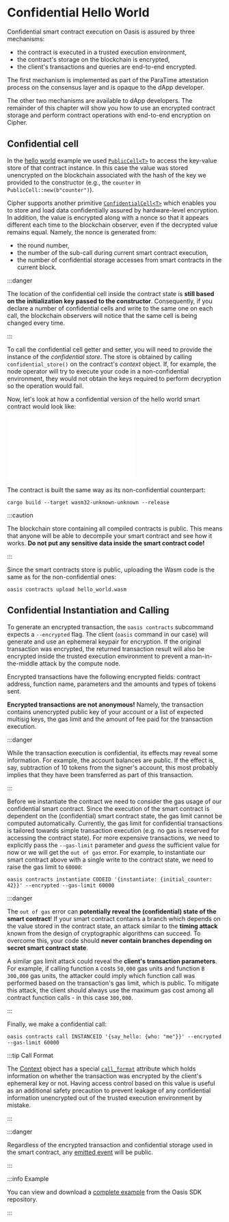 # Confidential Hello World

Confidential smart contract execution on Oasis is assured by three mechanisms:

- the contract is executed in a trusted execution environment,
- the contract's storage on the blockchain is encrypted,
- the client's transactions and queries are end-to-end encrypted.

The first mechanism is implemented as part of the ParaTime attestation process
on the consensus layer and is opaque to the dApp developer.

The other two mechanisms are available to dApp developers. The remainder of
this chapter will show you how to use an encrypted contract storage
and perform contract operations with end-to-end encryption on Cipher.

## Confidential cell

In the [hello world](./hello-world.md) example we used
[`PublicCell<T>`][PublicCell] to access the key-value store
of that contract instance. In this case the value was stored unencrypted on the
blockchain associated with the hash of the key we provided to the constructor
(e.g., the `counter` in `PublicCell::new(b"counter")`).

Cipher supports another primitive [`ConfidentialCell<T>`][ConfidentialCell]
which enables you to store and load data confidentially assured by
hardware-level encryption. In addition, the value is encrypted along with a
nonce so that it appears different each time to the blockchain observer, even
if the decrypted value remains equal. Namely, the nonce is generated from:

- the round number,
- the number of the sub-call during current smart contract execution,
- the number of confidential storage accesses from smart contracts in the
  current block.

:::danger

The location of the confidential cell inside the contract state is
**still based on the initialization key passed to the constructor**.
Consequently, if you declare a number of confidential cells and write to the
same one on each call, the blockchain observers will notice that the same
cell is being changed every time.

:::

To call the confidential cell getter and setter, you will need to provide the
instance of the *confidential store*. The store is obtained by calling
`confidential_store()` on the contract's *context* object. If, for example, the
node operator will try to execute your code in a non-confidential environment,
they would not obtain the keys required to perform decryption so the operation
would fail.

Now, let's look at how a confidential version of the hello world smart contract
would look like:

<!-- markdownlint-disable line-length -->
![code rust](../../examples/contract-sdk/c10l-hello-world/src/lib.rs "src/lib.rs")
<!-- markdownlint-enable line-length -->

The contract is built the same way as its non-confidential counterpart:

```shell
cargo build --target wasm32-unknown-unknown --release
```

:::caution

The blockchain store containing all compiled contracts is public. This means
that anyone will be able to decompile your smart contract and see how it
works. **Do not put any sensitive data inside the smart contract code!**

:::

Since the smart contracts store is public, uploading the Wasm code is
the same as for the non-confidential ones:

```shell
oasis contracts upload hello_world.wasm
```

<!-- markdownlint-disable line-length -->
[PublicCell]:
  https://api.docs.oasis.io/oasis-sdk/oasis_contract_sdk_storage/cell/struct.PublicCell.html
[ConfidentialCell]:
  https://api.docs.oasis.io/oasis-sdk/oasis_contract_sdk_storage/cell/struct.ConfidentialCell.html
<!-- markdownlint-enable line-length -->

## Confidential Instantiation and Calling

To generate an encrypted transaction, the `oasis contracts` subcommand
expects a `--encrypted` flag. The client (`oasis` command in our case) will
generate and use an ephemeral keypair for encryption. If the original
transaction was encrypted, the returned transaction result will also be
encrypted inside the trusted execution environment to prevent a
man-in-the-middle attack by the compute node.

Encrypted transactions have the following encrypted fields:
contract address, function name, parameters and the amounts and types of tokens
sent.

**Encrypted transactions are not anonymous!** Namely, the transaction contains
unencrypted public key of your account or a list of expected multisig keys,
the gas limit and the amount of fee paid for the transaction execution.

:::danger

While the transaction execution is confidential, its effects may reveal some
information. For example, the account balances are public. If the effect is,
say, subtraction of 10 tokens from the signer's account, this most probably
implies that they have been transferred as part of this transaction.

:::

Before we instantiate the contract we need to consider the gas usage of our
confidential smart contract. Since the execution of the smart contract is
dependent on the (confidential) smart contract state, the gas limit cannot be
computed automatically. Currently, the gas limit for confidential transactions
is tailored towards simple transaction execution (e.g. no gas is reserved for
accessing the contract state). For more expensive transactions, we
need to explicitly pass the `--gas-limit` parameter and *guess* the sufficient
value for now or we will get the `out of gas` error. For example, to
instantiate our smart contract above with a single write to the contract state,
we need to raise the gas limit to `60000`:

```shell
oasis contracts instantiate CODEID '{instantiate: {initial_counter: 42}}' --encrypted --gas-limit 60000
```

:::danger

The `out of gas` error can **potentially reveal the (confidential) state of the
smart contract**! If your smart contract contains a branch which depends on the
value stored in the contract state, an attack similar to the **timing attack**
known from the design of cryptographic algorithms can succeed. To overcome this,
your code should **never contain branches depending on secret smart contract
state**.

A similar gas limit attack could reveal the **client's transaction parameters**.
For example, if calling function `A` costs `50,000` gas units and function `B`
`300,000` gas units, the attacker could imply which function call was performed
based on the transaction's gas limit, which is public. To mitigate this attack,
the client should always use the maximum gas cost among all contract function
calls - in this case `300,000`.

:::

Finally, we make a confidential call:

```shell
oasis contracts call INSTANCEID '{say_hello: {who: "me"}}' --encrypted --gas-limit 60000
```

:::tip Call Format

The [Context] object has a special [`call_format`] attribute which holds
information on whether the transaction was encrypted by the client's ephemeral
key or not. Having access control based on this value is useful as an
additional safety precaution to prevent leakage of any confidential
information unencrypted out of the trusted execution environment by mistake.

:::

:::danger

Regardless of the encrypted transaction and confidential storage used in the
smart contract, any [emitted event][emit_event] will be public.

:::

:::info Example

You can view and download a [complete example] from the Oasis SDK repository.

:::

<!-- markdownlint-disable line-length -->
[Context]:
  https://api.docs.oasis.io/oasis-sdk/oasis_contract_sdk/context/trait.Context.html
[`call_format`]:
  https://api.docs.oasis.io/oasis-sdk/oasis_contract_sdk/context/trait.Context.html#tymethod.call_format
[emit_event]:
  https://api.docs.oasis.io/oasis-sdk/oasis_contract_sdk/context/trait.Context.html#tymethod.emit_event
[complete example]:
  https://github.com/oasisprotocol/oasis-sdk/tree/main/examples/contract-sdk/c10l-hello-world
<!-- markdownlint-enable line-length -->
